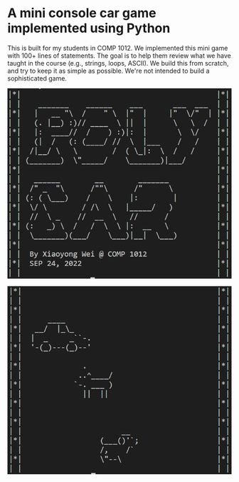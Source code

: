 # A mini console car game implemented using Python

This is built for my students in COMP 1012. We implemented this mini game with 100+ lines of statements. The goal is to help them review what we have taught in the course (e.g., strings, loops, ASCII). We build this from scratch, and try to keep it as simple as possible. We're not intended to build a sophisticated game.


![startup](https://github.com/lookwei/python.console.car.game/blob/main/startup.png)


![startup](https://github.com/lookwei/python.console.car.game/blob/main/game.png)

